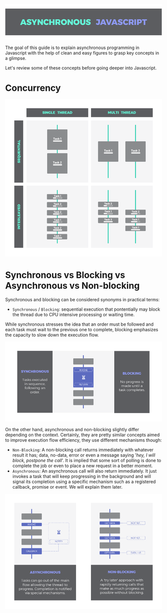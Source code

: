 ![Asynchronous Javascript Header](src/png/header.png)


The goal of this guide is to explain asynchronous programming in Javascript with the help of clean and easy figures to grasp key concepts in a glimpse. 

Let's review some of these concepts before going deeper into Javascript.

# Concurrency

![Concurrency Scenarios](src/png/concurrency.png)

# Synchronous vs Blocking vs Asynchronous vs Non-blocking

Synchronous and blocking can be considered synonyms in practical terms: 
- `Synchronous` / `Blocking`: sequential execution that pontentially may block the thread due to CPU intensive processing or waiting time.

While synchronous stresses the idea that an order must be followed and each task must wait to the previous one to complete, blocking emphasizes the capacity to slow down the execution flow.

![Synchronous / Blocking](src/png/sync_blocking.png)

On the other hand, asynchronous and non-blocking slightly differ depending on the context. Certainly, they are pretty similar concepts aimed to improve execution flow efficiency, they use different mechanisms though:

- `Non-Blocking`: A non-blocking call returns immediately with whatever result it has; data, no-data, error or even a message saying '*hey, I will block, postpone the call*'. It is implied that some sort of polling is done to complete the job or even to place a new request in a better moment.
- `Asynchronous`: An asynchronous call will also return immediately. It just invokes a task that will keep progressing in the background and will signal its completion using a specific mechanism such as a registered callback, promise or event. We will explain them later.

![Asynchronous vs Non Blocking](src/png/async_vs_nonblocking.png)
